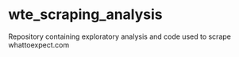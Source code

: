 # wte_scraping_analysis
Repository containing exploratory analysis and code used to scrape whattoexpect.com
